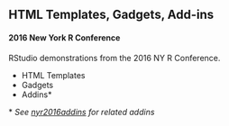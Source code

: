 ## HTML Templates, Gadgets, Add-ins
#### 2016 New York R Conference

RStudio demonstrations from the 2016 NY R Conference.

* HTML Templates
* Gadgets
* Addins*

*&nbsp;_See [nyr2016addins](https://github.com/nwstephens/nyr2016addins.git) for related addins_